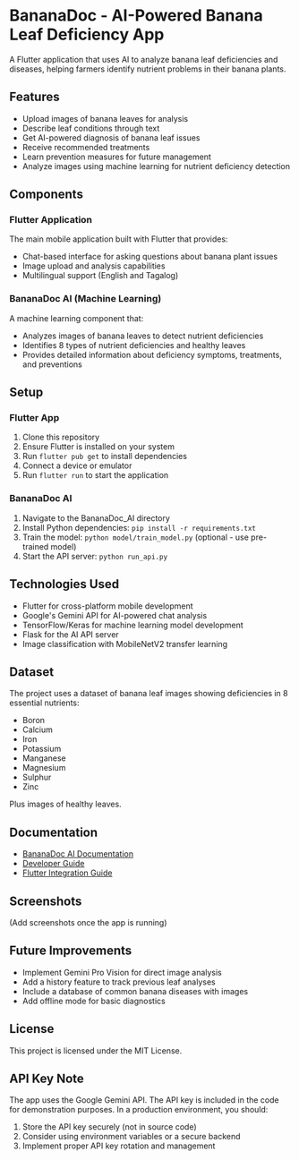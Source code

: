 # BananaDoc - AI-Powered Banana Leaf Deficiency App

A Flutter application that uses AI to analyze banana leaf deficiencies and diseases, helping farmers identify nutrient problems in their banana plants.

## Features

- Upload images of banana leaves for analysis
- Describe leaf conditions through text
- Get AI-powered diagnosis of banana leaf issues
- Receive recommended treatments
- Learn prevention measures for future management
- Analyze images using machine learning for nutrient deficiency detection

## Components

### Flutter Application
The main mobile application built with Flutter that provides:
- Chat-based interface for asking questions about banana plant issues
- Image upload and analysis capabilities
- Multilingual support (English and Tagalog)

### BananaDoc AI (Machine Learning)
A machine learning component that:
- Analyzes images of banana leaves to detect nutrient deficiencies
- Identifies 8 types of nutrient deficiencies and healthy leaves
- Provides detailed information about deficiency symptoms, treatments, and preventions

## Setup

### Flutter App
1. Clone this repository
2. Ensure Flutter is installed on your system
3. Run `flutter pub get` to install dependencies
4. Connect a device or emulator
5. Run `flutter run` to start the application

### BananaDoc AI
1. Navigate to the BananaDoc_AI directory
2. Install Python dependencies: `pip install -r requirements.txt`
3. Train the model: `python model/train_model.py` (optional - use pre-trained model)
4. Start the API server: `python run_api.py`

## Technologies Used

- Flutter for cross-platform mobile development
- Google's Gemini API for AI-powered chat analysis
- TensorFlow/Keras for machine learning model development
- Flask for the AI API server
- Image classification with MobileNetV2 transfer learning

## Dataset

The project uses a dataset of banana leaf images showing deficiencies in 8 essential nutrients:
- Boron
- Calcium
- Iron
- Potassium
- Manganese
- Magnesium
- Sulphur
- Zinc

Plus images of healthy leaves.

## Documentation

- [BananaDoc AI Documentation](BananaDoc_AI/README.md)
- [Developer Guide](BananaDoc_AI/docs/developer_guide.md)
- [Flutter Integration Guide](BananaDoc_AI/flutter_integration/README.md)

## Screenshots

(Add screenshots once the app is running)

## Future Improvements

- Implement Gemini Pro Vision for direct image analysis
- Add a history feature to track previous leaf analyses
- Include a database of common banana diseases with images
- Add offline mode for basic diagnostics

## License

This project is licensed under the MIT License.

## API Key Note

The app uses the Google Gemini API. The API key is included in the code for demonstration purposes. In a production environment, you should:

1. Store the API key securely (not in source code)
2. Consider using environment variables or a secure backend
3. Implement proper API key rotation and management 